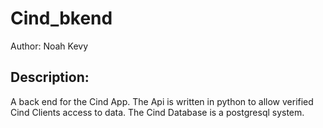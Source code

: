 Cind_bkend
=============
Author: Noah Kevy

Description:
------------
A back end for the Cind App. The Api is written in python to allow verified Cind Clients access to data. The Cind Database is a postgresql system. 

